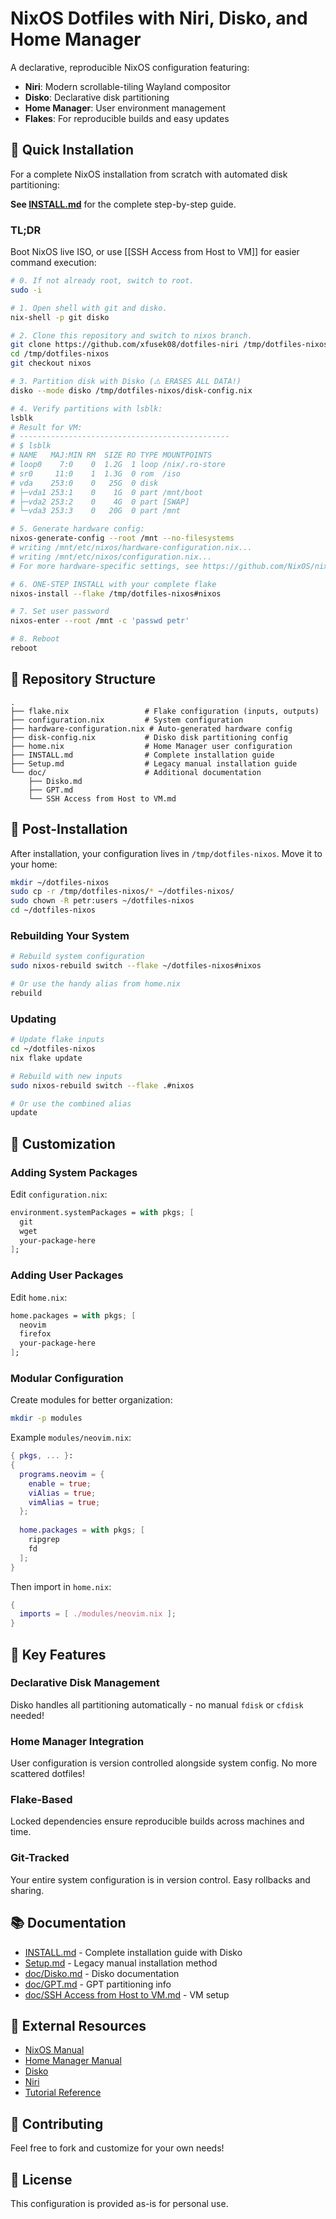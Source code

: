 # NixOS Dotfiles with Niri, Disko, and Home Manager

A declarative, reproducible NixOS configuration featuring:
- **Niri**: Modern scrollable-tiling Wayland compositor
- **Disko**: Declarative disk partitioning
- **Home Manager**: User environment management
- **Flakes**: For reproducible builds and easy updates

## 🚀 Quick Installation

For a complete NixOS installation from scratch with automated disk partitioning:

**See [INSTALL.md](./INSTALL.md)** for the complete step-by-step guide.

### TL;DR

Boot NixOS live ISO, or use [[SSH Access from Host to VM]] for easier command execution:

```bash
# 0. If not already root, switch to root.
sudo -i

# 1. Open shell with git and disko.
nix-shell -p git disko

# 2. Clone this repository and switch to nixos branch.
git clone https://github.com/xfusek08/dotfiles-niri /tmp/dotfiles-nixos
cd /tmp/dotfiles-nixos
git checkout nixos

# 3. Partition disk with Disko (⚠️ ERASES ALL DATA!)
disko --mode disko /tmp/dotfiles-nixos/disk-config.nix

# 4. Verify partitions with lsblk:
lsblk
# Result for VM:
# -----------------------------------------------
# $ lsblk
# NAME   MAJ:MIN RM  SIZE RO TYPE MOUNTPOINTS
# loop0    7:0    0  1.2G  1 loop /nix/.ro-store
# sr0     11:0    1  1.3G  0 rom  /iso
# vda    253:0    0   25G  0 disk
# ├─vda1 253:1    0    1G  0 part /mnt/boot
# ├─vda2 253:2    0    4G  0 part [SWAP]
# └─vda3 253:3    0   20G  0 part /mnt

# 5. Generate hardware config:
nixos-generate-config --root /mnt --no-filesystems
# writing /mnt/etc/nixos/hardware-configuration.nix...
# writing /mnt/etc/nixos/configuration.nix...
# For more hardware-specific settings, see https://github.com/NixOS/nixos-hardware.

# 6. ONE-STEP INSTALL with your complete flake
nixos-install --flake /tmp/dotfiles-nixos#nixos

# 7. Set user password
nixos-enter --root /mnt -c 'passwd petr'

# 8. Reboot
reboot
```

## 📁 Repository Structure

```
.
├── flake.nix                 # Flake configuration (inputs, outputs)
├── configuration.nix         # System configuration
├── hardware-configuration.nix # Auto-generated hardware config
├── disk-config.nix           # Disko disk partitioning config
├── home.nix                  # Home Manager user configuration
├── INSTALL.md                # Complete installation guide
├── Setup.md                  # Legacy manual installation guide
└── doc/                      # Additional documentation
    ├── Disko.md
    ├── GPT.md
    └── SSH Access from Host to VM.md
```

## 🔧 Post-Installation

After installation, your configuration lives in `/tmp/dotfiles-nixos`. Move it to your home:

```bash
mkdir ~/dotfiles-nixos
sudo cp -r /tmp/dotfiles-nixos/* ~/dotfiles-nixos/
sudo chown -R petr:users ~/dotfiles-nixos
cd ~/dotfiles-nixos
```

### Rebuilding Your System

```bash
# Rebuild system configuration
sudo nixos-rebuild switch --flake ~/dotfiles-nixos#nixos

# Or use the handy alias from home.nix
rebuild
```

### Updating

```bash
# Update flake inputs
cd ~/dotfiles-nixos
nix flake update

# Rebuild with new inputs
sudo nixos-rebuild switch --flake .#nixos

# Or use the combined alias
update
```

## 📝 Customization

### Adding System Packages

Edit `configuration.nix`:
```nix
environment.systemPackages = with pkgs; [
  git
  wget
  your-package-here
];
```

### Adding User Packages

Edit `home.nix`:
```nix
home.packages = with pkgs; [
  neovim
  firefox
  your-package-here
];
```

### Modular Configuration

Create modules for better organization:

```bash
mkdir -p modules
```

Example `modules/neovim.nix`:
```nix
{ pkgs, ... }:
{
  programs.neovim = {
    enable = true;
    viAlias = true;
    vimAlias = true;
  };
  
  home.packages = with pkgs; [
    ripgrep
    fd
  ];
}
```

Then import in `home.nix`:
```nix
{
  imports = [ ./modules/neovim.nix ];
}
```

## 🎯 Key Features

### Declarative Disk Management
Disko handles all partitioning automatically - no manual `fdisk` or `cfdisk` needed!

### Home Manager Integration
User configuration is version controlled alongside system config. No more scattered dotfiles!

### Flake-Based
Locked dependencies ensure reproducible builds across machines and time.

### Git-Tracked
Your entire system configuration is in version control. Easy rollbacks and sharing.

## 📚 Documentation

- [INSTALL.md](./INSTALL.md) - Complete installation guide with Disko
- [Setup.md](doc/Setup.md) - Legacy manual installation method
- [doc/Disko.md](./doc/Disko.md) - Disko documentation
- [doc/GPT.md](./doc/GPT.md) - GPT partitioning info
- [doc/SSH Access from Host to VM.md](./doc/SSH%20Access%20from%20Host%20to%20VM.md) - VM setup

## 🔗 External Resources

- [NixOS Manual](https://nixos.org/manual/nixos/stable/)
- [Home Manager Manual](https://nix-community.github.io/home-manager/)
- [Disko](https://github.com/nix-community/disko)
- [Niri](https://github.com/YaLTeR/niri)
- [Tutorial Reference](https://www.tonybtw.com/tutorial/nixos-from-scratch/)

## 🤝 Contributing

Feel free to fork and customize for your own needs!

## 📄 License

This configuration is provided as-is for personal use.
